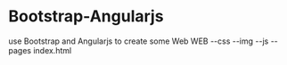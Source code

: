 # Bootstrap-Angularjs
use Bootstrap and Angularjs to create some Web
WEB
--css
--img
--js
--pages
index.html
